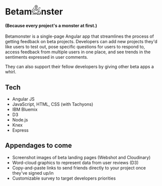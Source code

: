<!-- ![screenshot](./client/images/betamonster_devdash.jpg) -->
# Betam<img src="client/images/monster.png" width="30" alt="logo">nster

#### (Because every project's a monster at first.)
Betamonster is a single-page Angular app that streamlines the process of getting feedback on beta projects. Developers can add new projects they'd like users to test out, pose specific questions for users to respond to, access feedback from multiple users in one place, and see trends in the sentiments expressed in user comments.

They can also support their fellow developers by giving other beta apps a whirl.

## Tech
* Angular JS
* JavaScript, HTML, CSS (with Tachyons)
* IBM Bluemix
* D3
* Node.js
* Knex
* Express

## Appendages to come
* Screenshot images of beta landing pages (Webshot and Cloudinary)
* Word-cloud graphics to represent data from user reviews (D3)
* Copy-and-paste links to send friends directly to your project once they've signed up/in
* Customizable survey to target developers priorities
